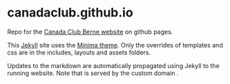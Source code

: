 # canadaclub.github.io

Repo for the [Canada Club Berne website](https://canadaclub.github.io/) on github pages.


This [Jekyll](https://docs.github.com/en/pages/setting-up-a-github-pages-site-with-jekyll) site uses the [Minima theme](https://github.com/jekyll/minima).
Only the overrides of templates and css are in the includes, layouts and assets folders.

Updates to the markdown are automatically propagated using Jekyll to the running website.
Note that [](https://canadaclub.github.io/) is served by the custom domain [](https://canadaclub.ch).